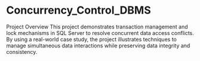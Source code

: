 # Concurrency_Control_DBMS
Project Overview
This project demonstrates transaction management and lock mechanisms in SQL Server to resolve concurrent data access conflicts. By using a real-world case study, the project illustrates techniques to manage simultaneous data interactions while preserving data integrity and consistency.
